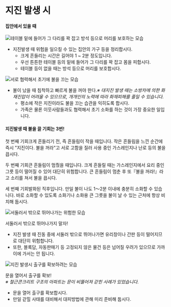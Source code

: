 # 지진 발생 시

#### 집안에서 있을 때

![&#xD14C;&#xC774;&#xBE14; &#xBC11;&#xC5D0; &#xB4E4;&#xC5B4;&#xAC00; &#xADF8; &#xB2E4;&#xB9AC;&#xB97C; &#xAF49; &#xC7A1;&#xACE0; &#xBC29;&#xC11D; &#xB4F1;&#xC73C;&#xB85C; &#xBA38;&#xB9AC;&#xB97C; &#xBCF4;&#xD638;&#xD558;&#xB294; &#xBAA8;&#xC2B5;](https://fire.seoul.go.kr/images/content/earthquake2_01.png)

* 지진발생 때 위험을 일으킬 수 있는 집안의 가구 등을 정리합시다.
  * 크게 흔들리는 시간은 길어야 1 ~ 2분 정도입니다.
  * 우선 튼튼한 테이블 등의 밑에 들어가 그 다리를 꽉 잡고 몸을 피합시다.
  * 테이블 등이 없을 때는 방석 등으로 머리를 보호합시다.

![&#xC11C;&#xB85C; &#xD611;&#xB825;&#xD574;&#xC11C; &#xCD08;&#xAE30;&#xC5D0; &#xBD88;&#xC744; &#xB044;&#xB294; &#xBAA8;&#xC2B5;](https://fire.seoul.go.kr/images/content/earthquake2_02.png)

* 불이 났을 때 침착하고 빠르게 불을 꺼야 한다._※ 대지진 발생 때는 소방차에 의한 화재진압이 어려울 수 있으므로, 개개인의 노력에 따라 화재피해를 줄일 수 있습니다._
  * 평소에 작은 지진이라도 불을 끄는 습관을 익히도록 합시다.
  * 가족은 물론 이웃사람들과도 협력해서 초기 소화를 하는 것이 가장 중요한 일입니다.

#### 지진발생 때 불을 끌 기회는 3번!

첫 번째 기회크게 흔들리기 전, 즉 흔들림이 작을 때입니다. 작은 흔들림을 느낀 순간에 즉시 "지진이다. 불을 꺼라"고 서로 고함을 질러 사용 중인 가스레인지나 난로 등의 불을 끕시다.

두 번째 기회큰 흔들림이 멈췄을 때입니다. 크게 흔들릴 때는 가스레인지에서 요리 중인 그릇 등이 떨어질 수 있어 대단히 위험합니다. 큰 흔들림이 멈춘 후 또『불을 꺼라!』라고 소리를 쳐서 불을 끕시다.

세 번째 기회발화된 직후입니다. 만일 불이 나도 1～2분 이내에 충분히 소화할 수 있습니다. 바로 소화할 수 있도록 소화기나 소화용 큰 그릇을 불이 날 수 있는 근처에 항상 비치해 둡시다.



![&#xC11C;&#xB458;&#xB7EC;&#xC11C; &#xBC16;&#xC73C;&#xB85C; &#xB6F0;&#xC5B4;&#xB098;&#xAC00;&#xB294; &#xC704;&#xD5D8;&#xD55C; &#xBAA8;&#xC2B5;](https://fire.seoul.go.kr/images/content/earthquake2_06.png)

서둘러서 밖으로 뛰어나가지 말자!

* 지진 발생 때 진동 중에 서둘러 밖으로 뛰어나가면 유리창이나 간판 등이 떨어지므로 대단히 위험합니다.
* 또한, 블록담, 자동판매기 등 고정되지 않은 물건 등은 넘어질 우려가 있으므로 가까이에 가서는 안 됩니다.

![&#xC9C0;&#xC9C4; &#xBC1C;&#xC0DD;&#xC2DC; &#xCD9C;&#xAD6C;&#xB97C; &#xD655;&#xBCF4;&#xD558;&#xB824;&#xB294; &#xBAA8;&#xC2B5;](https://fire.seoul.go.kr/images/content/earthquake2_07.png)

문을 열어서 출구를 확보!  
_※ 철근콘크리트 구조의 아파트는 문이 비뚤어져 갇힌 사례가 있었습니다._

* 문을 열어 출구를 확보합시다.
* 만일 갇힐 사태를 대비해서 대피방법에 관해 미리 준비해 둡시다.

